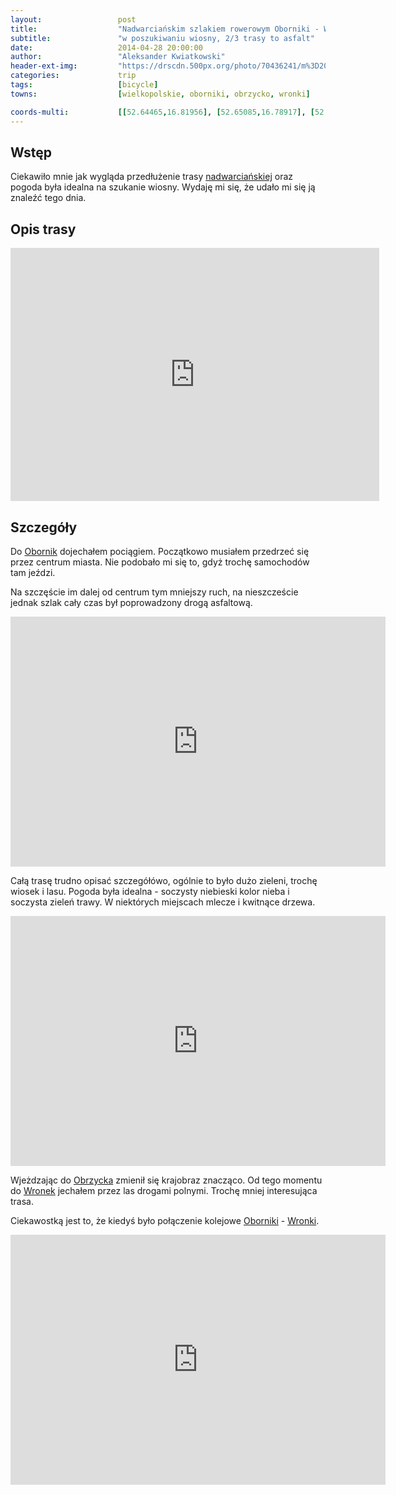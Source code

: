 ```yaml
---
layout:                 post
title:                  "Nadwarciańskim szlakiem rowerowym Oborniki - Wronki"
subtitle:               "w poszukiwaniu wiosny, 2/3 trasy to asfalt"
date:                   2014-04-28 20:00:00
author:                 "Aleksander Kwiatkowski"
header-ext-img:         "https://drscdn.500px.org/photo/70436241/m%3D2048/6d181d226318384026e9aab3630b11b5"
categories:             trip
tags:                   [bicycle]
towns:                  [wielkopolskie, oborniki, obrzycko, wronki]

coords-multi:           [[52.64465,16.81956], [52.65085,16.78917], [52.67089,16.74446], [52.68260,16.69468], [52.67740,16.67330], [52.69561,16.63674], [52.71568,16.58310], [52.71272,16.52250], [52.70856,16.52353], [52.69779,16.48971], [52.70128,16.45538], [52.71022,16.43195], [52.71246,16.41367], [52.71043,16.38157], [52.70585,16.38217]]
---
```


[vimeo-1]:              https://vimeo.com/93241843
[vimeo-2]:              https://vimeo.com/93305570
[vimeo-3]:              https://vimeo.com/93317717

[wiki-nadwarcianski]:   https://pl.wikipedia.org/wiki/Nadwarcia%C5%84ski_Szlak_Rowerowy
[wiki-oborniki]:        https://pl.wikipedia.org/wiki/Oborniki
[wiki-obrzycko]:        https://pl.wikipedia.org/wiki/Obrzycko
[wiki-wronki]:          https://pl.wikipedia.org/wiki/Wronki


Wstęp
-----

Ciekawiło mnie jak wygląda przedłużenie trasy [nadwarciańskiej][wiki-nadwarcianski] oraz
pogoda była idealna na szukanie wiosny. Wydaję mi się, że udało mi się ją znaleźć tego dnia.

Opis trasy
----------

<iframe height='405' width='590' frameborder='0' allowtransparency='true' scrolling='no' src='https://www.strava.com/activities/137173048/embed/25203e7ce74daa7a4c06e8a65b3dbcccd59b6528'></iframe>

Szczegóły
---------

Do [Obornik][wiki-oborniki] dojechałem pociągiem. Początkowo musiałem przedrzeć się
przez centrum miasta. Nie podobało mi się to, gdyż trochę samochodów tam jeździ.

Na szczęście im dalej od centrum tym mniejszy ruch, na nieszczeście jednak szlak
cały czas był poprowadzony drogą asfaltową.

<div class="vimeo"><iframe src='http://player.vimeo.com/video/93241843' width="600" height="400" frameborder="0" webkitAllowFullScreen mozallowfullscreen allowFullScreen> </iframe></div>

Całą trasę trudno opisać szczegółówo, ogólnie to było dużo zieleni, trochę wiosek i lasu.
Pogoda była idealna - soczysty niebieski kolor nieba i soczysta zieleń trawy.
W niektórych miejscach mlecze i kwitnące drzewa.

<div class="vimeo"><iframe src='http://player.vimeo.com/video/93305570' width="600" height="400" frameborder="0" webkitAllowFullScreen mozallowfullscreen allowFullScreen> </iframe></div>

Wjeżdzając do [Obrzycka][wiki-obrzycko] zmienił się krajobraz znacząco. Od tego momentu
do [Wronek][wiki-wronki] jechałem przez las drogami polnymi. Trochę mniej interesująca trasa.

Ciekawostką jest to, że kiedyś było połączenie kolejowe
[Oborniki][wiki-oborniki] - [Wronki][wiki-wronki].

<div class="vimeo"><iframe src='http://player.vimeo.com/video/93317717' width="600" height="400" frameborder="0" webkitAllowFullScreen mozallowfullscreen allowFullScreen> </iframe></div>
